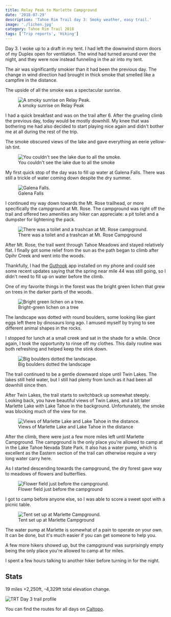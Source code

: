 ```yaml
---
title: Relay Peak to Marlette Campground
date: '2018-07-29'
description: 'Tahoe Rim Trail day 3: Smoky weather, easy trail.'
image: './lichen.jpg'
category: Tahoe Rim Trail 2018
tags: ['Trip reports', 'Hiking']
---
```


Day 3. I woke up to a draft in my tent. I had left the downwind storm doors of my Duplex open for ventilation. The wind had turned around over the night, and they were now instead funneling in the air into my tent.

The air was significantly smokier than it had been the previous day. The change in wind direction had brought in thick smoke that smelled like a campfire in the distance.

The upside of all the smoke was a spectacular sunrise.

<figure>
  <img src="smoky-sunrise.jpg" alt="A smoky sunrise on Relay Peak.">
  <figcaption>A smoky sunrise on Relay Peak</figcaption>
</figure>

I had a quick breakfast and was on the trail after 6. After the grueling climb the previous day, today would be mostly downhill. My knee that was bothering me had also decided to start playing nice again and didn't bother me at all during the rest of the trip.

The smoke obscured views of the lake and gave everything an eerie yellow-ish tint.

<figure>
  <img src="lake-obstructed-by-smoke.jpg" alt="You couldn't see the lake due to all the smoke.">
  <figcaption>You couldn't see the lake due to all the smoke</figcaption>
</figure>

My first quick stop of the day was to fill up water at Galena Falls. There was still a trickle of water coming down despite the dry summer.

<figure>
  <img src="galena-falls.jpg" alt="Galena Falls.">
  <figcaption>Galena Falls</figcaption>
</figure>

I continued my way down towards the Mt. Rose trailhead, or more specifically the campground at Mt. Rose. The campground was right off the trail and offered two amenities any hiker can appreciate: a pit toilet and a dumpster for lightening the pack.

<figure>
  <img src="double-dumpster.jpg" alt="There was a toilet and a trashcan at Mt. Rose campground.">
  <figcaption>There was a toilet and a trashcan at Mt. Rose Campground</figcaption>
</figure>

After Mt. Rose, the trail went through Tahoe Meadows and stayed relatively flat. I finally got some relief from the sun as the path began to climb after Opihr Creek and went into the woods.

Thankfully, I had the [Guthook](https://atlasguides.com/guthook-guides/) app installed on my phone and could see some recent updates saying that the spring near mile 44 was still going, so I didn't need to fill up on water before the climb.

One of my favorite things in the forest was the bright green lichen that grew on trees in the darker parts of the woods.

<figure>
  <img src="lichen.jpg" alt="Bright green lichen on a tree.">
  <figcaption>Bright-green lichen on a tree</figcaption>
</figure>

The landscape was dotted with round boulders, some looking like giant eggs left there by dinosaurs long ago. I amused myself by trying to see different animal shapes in the rocks.

I stopped for lunch at a small creek and sat in the shade for a while. Once again, I took the opportunity to rinse off my clothes. This daily routine was both refreshing and helped keep the stink down.

<figure>
  <img src="big-boulders.jpg" alt="Big boulders dotted the landscape.">
  <figcaption>Big boulders dotted the landscape</figcaption>
</figure>

The trail continued to be a gentle downward slope until Twin Lakes. The lakes still held water, but I still had plenty from lunch as it had been all downhill since then.

After Twin Lakes, the trail starts to switchback up somewhat steeply. Looking back, you have beautiful views of Twin Lakes, and a bit later Marlette Lake with Lake Tahoe in the background. Unfortunately, the smoke was blocking much of the view for me.

<figure>
  <img src="marlette-lake-and-lake-tahoe.jpg" alt="Views of Marlette Lake and Lake Tahoe in the distance.">
  <figcaption>Views of Marlette Lake and Lake Tahoe in the distance</figcaption>
</figure>

After the climb, there were just a few more miles left until Marlette Campground. The campground is the only place you're allowed to camp at in the Lake Tahoe Nevada State Park. It also has a water pump, which is excellent as the Eastern section of the trail can otherwise require a very long water carry here.

As I started descending towards the campground, the dry forest gave way to meadows of flowers and butterflies.

<figure>
  <img src="flower-field.jpg" alt="Flower field just before the campground.">
  <figcaption>Flower field just before the campground</figcaption>
</figure>

I got to camp before anyone else, so I was able to score a sweet spot with a picnic table.

<figure>
  <img src="marlette-campground.jpg" alt="Tent set up at Marlette Campground.">
  <figcaption>Tent set up at Marlette Campground</figcaption>
</figure>

The water pump at Marlette is somewhat of a pain to operate on your own. It can be done, but it's much easier if you can get someone to help you.

A few more hikers showed up, but the campground was surprisingly empty being the only place you're allowed to camp at for miles.

I spent a few hours talking to another hiker before turning in for the night.

## Stats

19 miles +2,250ft, -4,329ft total elevation change.

![TRT Day 3 trail profile](profile.png)

You can find the routes for all days on [Caltopo](https://caltopo.com/m/HJ0L).
